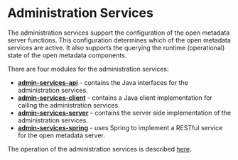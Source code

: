 <!-- SPDX-License-Identifier: Apache-2.0 -->

# Administration Services

The administration services support the configuration of the open metadata server functions.
This configuration determines which of the open metadata services are active.  It also supports
the querying the runtime (operational) state of the open metadata components.

There are four modules for the administration services:

* **[admin-services-api](admin-services-api)** - contains the Java interfaces for the administration services.
* **[admin-services-client](admin-services-client)** - contains a Java client implementation for calling
the administration services.
* **[admin-services-server](admin-services-server)** - contains the server side implementation of the
administration services.
* **[admin-services-spring](admin-services-spring)** - uses Spring to implement a RESTful service
for the open metadata server.

The operation of the administration services is described [here](Using-the-Admin-Services.md).